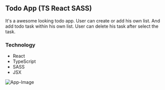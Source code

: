 ## Todo App (TS React SASS)
It's a awesome looking todo app. User can create or add his own list. And add todo task within his own list. User can delete his task after select the task. 

### Technology
- React 
- TypeScript 
- SASS 
- JSX 

![App-Image]()

